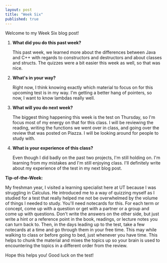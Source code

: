 ```yaml
---
layout: post
title: "Week Six"
published: true
---
```

Welcome to my Week Six blog post!

1. **What did you do this past week?**

	This past week, we learned more about the differences between Java and C++ with regards to constructors and destructors and about classes and structs. The quizzes were a bit easier this week as well, so that was nice. 
 
2. **What's in your way?**
	
	Right now, I think knowing exactly which material to focus on for this upcoming test is in my way. I'm getting a better hang of pointers, so now, I want to know lambdas really well. 
    
3. **What will you do next week?**

	The biggest thing happening this week is the test on Thursday, so I'm focus most of my energy on that for this class. I will be reviewing the reading, writing the functions we went over in class, and going over the review that was posted on Piazza. I will be looking around for people to study with.
    
4. **What is your experience of this class?**

    Even though I did badly on the past two projects, I'm still holding on. I'm learning from my mistakes and I'm still enjoying class. I'll definitely write about my experience of the test in my next blog post. 
  
**Tip-of-the-Week:**

My freshman year, I visited a learning specialist here at UT because I was struggling in Calculus. He introduced me to a way of quizzing myself as I studied for a test that really helped me not be overwhelmed by the volume of things I needed to study. You'll need notecards for this. For each term or concept, come up with a question or get with a partner or a group and come up with questions. Don't write the answers on the other side, but just write a hint or a reference point in the book, readings, or lecture notes you can turn back to. Then, in the days leading up to the test, take a few notecards at a time and go through them in your free time. This may while walking to class or before going to bed, just whenever you have time. This helps to chunk the material and mixes the topics up so your brain is used to encountering the topics in a different order from the review.
  
Hope this helps you! Good luck on the test!
